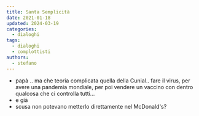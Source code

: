 ```yaml
---
title: Santa Semplicità
date: 2021-01-18
updated: 2024-03-19
categories:
  - dialoghi
tags:
  - dialoghi
  - complottisti
authors:
  - stefano
---
```


- papà .. ma che teoria complicata quella della Cunial.. fare il virus, per avere una pandemia mondiale, per poi vendere un vaccino con dentro qualcosa che ci controlla tutti...
- e già
- scusa non potevano metterlo direttamente nel McDonald's?
